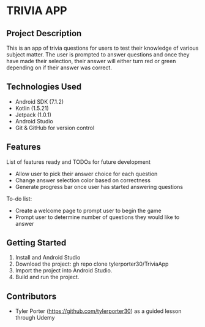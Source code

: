 # TRIVIA APP

## Project Description
This is an app of trivia questions for users to test their knowledge of various subject matter. The user is prompted to answer questions and once they have made their selection, their answer will either turn red or green depending on if their answer was correct. 

## Technologies Used
* Android SDK (7.1.2)
* Kotlin (1.5.21)
* Jetpack (1.0.1)
* Android Studio 
* Git & GitHub for version control 

## Features
List of features ready and TODOs for future development
* Allow user to pick their answer choice for each question
* Change answer selection color based on correctness
* Generate progress bar once user has started answering questions

To-do list:
* Create a welcome page to prompt user to begin the game
* Prompt user to determine number of questions they would like to answer

## Getting Started
1. Install and Android Studio
2. Download the project: gh repo clone tylerporter30/TriviaApp
3. Import the project into Android Studio.
4. Build and run the project.

## Contributors
* Tyler Porter (https://github.com/tylerporter30) as a guided lesson through Udemy 
